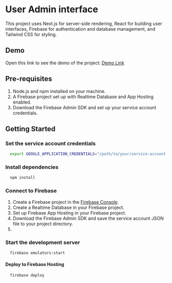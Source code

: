 # User Admin interface

This project uses Next.js for server-side rendering, React for building user interfaces, Firebase for authentication and
database management, and Tailwind CSS for styling.
## Demo
Open this link to see the demo of the project: [Demo Link](https://user-admin--fabricelements.us-central1.hosted.app/)

## Pre-requisites

1. Node.js and npm installed on your machine.
2. A Firebase project set up with Realtime Database and App Hosting enabled.
3. Download the Firebase Admin SDK and set up your service account credentials.

## Getting Started

### Set the service account credentials

```bash
  export GOOGLE_APPLICATION_CREDENTIALS="/path/to/your/service-account-file.json"
```

### Install dependencies

```bash
  npm install
```

### Connect to Firebase

1. Create a Firebase project in the [Firebase Console](https://console.firebase.google.com/).
2. Create a Realtime Database in your Firebase project.
3. Set up Firebase App Hosting in your Firebase project.
4. Download the Firebase Admin SDK and save the service account JSON file to your project directory.
5. 

### Start the development server

```bash
  firebase emulators:start
```

#### Deploy to Firebase Hosting

```bash
  firebase deploy
```